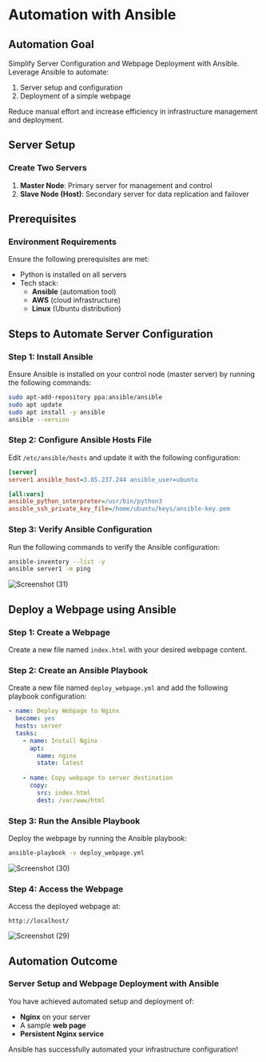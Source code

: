 # Automation with Ansible

## Automation Goal
Simplify Server Configuration and Webpage Deployment with Ansible. 
Leverage Ansible to automate:

1. Server setup and configuration
2. Deployment of a simple webpage

Reduce manual effort and increase efficiency in infrastructure management and deployment.

## Server Setup
### Create Two Servers
1. **Master Node**: Primary server for management and control
2. **Slave Node (Host)**: Secondary server for data replication and failover

## Prerequisites
### Environment Requirements
Ensure the following prerequisites are met:

- Python is installed on all servers
- Tech stack:
    - **Ansible** (automation tool)
    - **AWS** (cloud infrastructure)
    - **Linux** (Ubuntu distribution)

## Steps to Automate Server Configuration
### Step 1: Install Ansible
Ensure Ansible is installed on your control node (master server) by running the following commands:

```sh
sudo apt-add-repository ppa:ansible/ansible
sudo apt update
sudo apt install -y ansible
ansible --version
```

### Step 2: Configure Ansible Hosts File
Edit `/etc/ansible/hosts` and update it with the following configuration:

```ini
[server]
server1 ansible_host=3.85.237.244 ansible_user=ubuntu

[all:vars]
ansible_python_interpreter=/usr/bin/python3
ansible_ssh_private_key_file=/home/ubuntu/keys/ansible-key.pem
```

### Step 3: Verify Ansible Configuration
Run the following commands to verify the Ansible configuration:

```sh
ansible-inventory --list -y
ansible server1 -m ping
```
![Screenshot (31)](https://github.com/user-attachments/assets/4296207e-9040-46e8-ae14-6cbadecb7b4e)


## Deploy a Webpage using Ansible
### Step 1: Create a Webpage
Create a new file named `index.html` with your desired webpage content.

### Step 2: Create an Ansible Playbook
Create a new file named `deploy_webpage.yml` and add the following playbook configuration:

```yaml
- name: Deploy Webpage to Nginx
  become: yes
  hosts: server
  tasks:
    - name: Install Nginx
      apt:
        name: nginx
        state: latest
    
    - name: Copy webpage to server destination
      copy:
        src: index.html
        dest: /var/www/html
```

### Step 3: Run the Ansible Playbook
Deploy the webpage by running the Ansible playbook:

```sh
ansible-playbook -v deploy_webpage.yml
```
![Screenshot (30)](https://github.com/user-attachments/assets/bce13eed-091b-4057-8126-dde582ea6b17)


### Step 4: Access the Webpage
Access the deployed webpage at:

```
http://localhost/
```
![Screenshot (29)](https://github.com/user-attachments/assets/c42ab700-fccb-48db-8485-c760d55ca53c)

## Automation Outcome
### Server Setup and Webpage Deployment with Ansible
You have achieved automated setup and deployment of:

- **Nginx** on your server
- A sample **web page**
- **Persistent Nginx service**

Ansible has successfully automated your infrastructure configuration!

